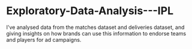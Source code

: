# Exploratory-Data-Analysis---IPL

I've analysed data from the matches dataset and deliveries dataset, and giving insights on how brands can use this information to endorse teams and players for ad campaigns.
